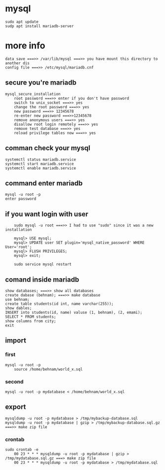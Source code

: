 # mysql
    sudo apt update
    sudp apt install mariadb-server

# more info
    data save ===>> /var/lib/mysql ===>> you have mount this directory to another dis
    config file ===>> /etc/mysql/mariadb.cnf

## secure you're mariadb
    mysql_secure_installation
        root password ===>> enter if you don't have password
        switch to unix_socket ===>> yes
        change the root password ===>> yes
        new password ===>> 12345678
        re-enter new password ===>>12345678 
        remove anonymous users ===>> yes
        disallow root login remotely ===>> yes
        remove test database ===>> yes
        reload privilege tables now ===>> yes
    
## comman check your mysql
    systemctl status mariadb.service
    systemctl start mariadb.service
    systemctl enable mariadb.service

## command enter mariadb
    mysql -u root -p
    enter password

##  if you want login with user    
        sudo mysql -u root ===>> I had to use "sudo" since it was a new installation

        mysql> USE mysql;
        mysql> UPDATE user SET plugin='mysql_native_password' WHERE User='root';
        mysql> FLUSH PRIVILEGES;
        mysql> exit;

        sudo service mysql restart
    
## comand inside mariadb
    show databases; ===>> show all databases
    create dabase (behnam); ===>> make database
    use behnam;
    create table students(id int, name varchar(255));
    show dables;
    INSERT into students(id, name) valuse (1, behnam), (2, emami);
    SELECT * FROM students;
    show columns from city;
    exit

## import
### first
    mysql -u root -p
        source /home/behnam/world_x.sql
### second    
    mysql -u root -p mydatabase < /home/behnam/world_x.sql

## export
    mysqldump -u root -p mydatabase > /tmp/mybackup-database.sql
    mysqldump -u root -p mydatabase | gzip > /tmp/mybackup-database.sql.gz ===>> make zip file
### crontab
    sudo crontab -e
        00 23 * * * mysqldump -u root -p mydatabase | gzip > /tmp/mydatabase.sql.gz ===> make zip file
        00 23 * * * mysqldump -u root -p mydatabase > /tmp/mydatabase.sql


